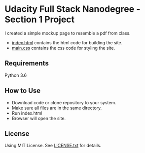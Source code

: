 # Udacity Full Stack Nanodegree - Section 1 Project
I created a simple mockup page to resemble a pdf from class.

* [index.html](https://github.com/vandyand/Section-1-Project/index.html) contains the html code for building the site.
* [main.css](https://github.com/vandyand/Section-1-Project/main.css) contains the css code for styling the site.

## Requirements
Python 3.6

## How to Use
* Download code or clone repository to your system.
* Make sure all files are in the same directory.
* Run index.html
* Browser will open the site.

## License
Using MIT License. See [LICENSE.txt](https://github.com/vandyand/movie-trailer-project/blob/master/LICENSE.txt) for details.
